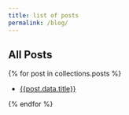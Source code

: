 ```yaml
---
title: list of posts
permalink: /blog/
---
```


## All Posts

{% for post in collections.posts %}

- [{{post.data.title}}]({{post.url}})
  
{% endfor %}